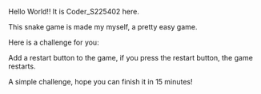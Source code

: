 Hello World!! It is Coder_S225402 here.

This snake game is made my myself, a pretty easy game.

Here is a challenge for you:

Add a restart button to the game, if you press the restart button, the game restarts.

A simple challenge, hope you can finish it in 15 minutes!

